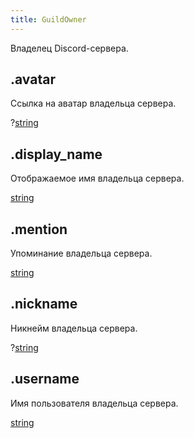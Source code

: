 ```yaml
---
title: GuildOwner
---
```


Владелец Discord-сервера.

## .avatar

Ссылка на аватар владельца сервера.

?[string](https://developer.mozilla.org/ru/docs/Web/JavaScript/Reference/Global_Objects/String)

## .display_name

Отображаемое имя владельца сервера.

[string](https://developer.mozilla.org/ru/docs/Web/JavaScript/Reference/Global_Objects/String)

## .mention

Упоминание владельца сервера.

[string](https://developer.mozilla.org/ru/docs/Web/JavaScript/Reference/Global_Objects/String)

## .nickname

Никнейм владельца сервера.

?[string](https://developer.mozilla.org/ru/docs/Web/JavaScript/Reference/Global_Objects/String)

## .username

Имя пользователя владельца сервера.

[string](https://developer.mozilla.org/ru/docs/Web/JavaScript/Reference/Global_Objects/String)

